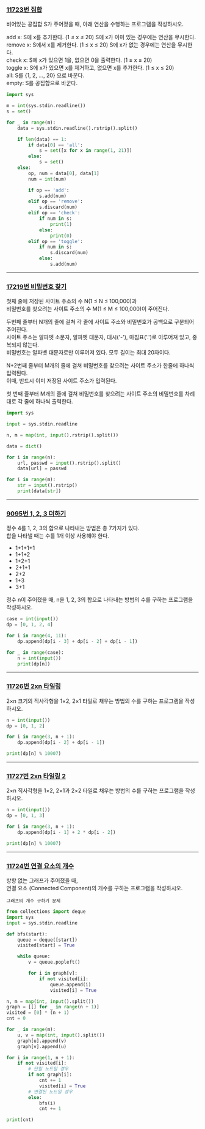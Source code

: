 ### [11723번 집합](https://www.acmicpc.net/problem/11723)

비어있는 공집합 S가 주어졌을 때, 아래 연산을 수행하는 프로그램을 작성하시오.

add x: S에 x를 추가한다. (1 ≤ x ≤ 20) S에 x가 이미 있는 경우에는 연산을 무시한다.  
remove x: S에서 x를 제거한다. (1 ≤ x ≤ 20) S에 x가 없는 경우에는 연산을 무시한다.  
check x: S에 x가 있으면 1을, 없으면 0을 출력한다. (1 ≤ x ≤ 20)  
toggle x: S에 x가 있으면 x를 제거하고, 없으면 x를 추가한다. (1 ≤ x ≤ 20)  
all: S를 {1, 2, ..., 20} 으로 바꾼다.  
empty: S를 공집합으로 바꾼다.

```python
import sys

m = int(sys.stdin.readline())
s = set()

for _ in range(m):
    data = sys.stdin.readline().rstrip().split()

    if len(data) == 1:
        if data[0] == 'all':
            s = set([x for x in range(1, 21)])
        else:
            s = set()
    else:
        op, num = data[0], data[1]
        num = int(num)

        if op == 'add':
            s.add(num)
        elif op == 'remove':
            s.discard(num)
        elif op == 'check':
            if num in s:
                print(1)
            else:
                print(0)
        elif op == 'toggle':
            if num in s:
                s.discard(num)
            else:
                s.add(num)
```

---

### [17219번 비밀번호 찾기](https://www.acmicpc.net/problem/17219)

첫째 줄에 저장된 사이트 주소의 수 N(1 ≤ N ≤ 100,000)과  
비밀번호를 찾으려는 사이트 주소의 수 M(1 ≤ M ≤ 100,000)이 주어진다.

두번째 줄부터 N개의 줄에 걸쳐 각 줄에 사이트 주소와 비밀번호가 공백으로 구분되어 주어진다.  
사이트 주소는 알파벳 소문자, 알파벳 대문자, 대시('-'), 마침표('.')로 이루어져 있고, 중복되지 않는다.  
비밀번호는 알파벳 대문자로만 이루어져 있다. 모두 길이는 최대 20자이다.

N+2번째 줄부터 M개의 줄에 걸쳐 비밀번호를 찾으려는 사이트 주소가 한줄에 하나씩 입력된다.  
이때, 반드시 이미 저장된 사이트 주소가 입력된다.

첫 번째 줄부터 M개의 줄에 걸쳐 비밀번호를 찾으려는 사이트 주소의 비밀번호를 차례대로 각 줄에 하나씩 출력한다.

```python
import sys

input = sys.stdin.readline

n, m = map(int, input().rstrip().split())

data = dict()

for i in range(n):
    url, passwd = input().rstrip().split()
    data[url] = passwd

for i in range(m):
    str = input().rstrip()
    print(data[str])
```

---

### [9095번 1, 2, 3 더하기](https://www.acmicpc.net/problem/9095)

정수 4를 1, 2, 3의 합으로 나타내는 방법은 총 7가지가 있다.  
합을 나타낼 때는 수를 1개 이상 사용해야 한다.

- 1+1+1+1
- 1+1+2
- 1+2+1
- 2+1+1
- 2+2
- 1+3
- 3+1

정수 n이 주어졌을 때, n을 1, 2, 3의 합으로 나타내는 방법의 수를 구하는 프로그램을 작성하시오.

```python
case = int(input())
dp = [0, 1, 2, 4]

for i in range(4, 11):
    dp.append(dp[i - 3] + dp[i - 2] + dp[i - 1])

for _ in range(case):
    n = int(input())
    print(dp[n])
```

---

### [11726번 2xn 타일링](https://www.acmicpc.net/problem/11726)

2×n 크기의 직사각형을 1×2, 2×1 타일로 채우는 방법의 수를 구하는 프로그램을 작성하시오.

```python
n = int(input())
dp = [0, 1, 2]

for i in range(3, n + 1):
    dp.append(dp[i - 2] + dp[i - 1])

print(dp[n] % 10007)
```

---

### [11727번 2xn 타일링 2](https://www.acmicpc.net/problem/11727)

2×n 직사각형을 1×2, 2×1과 2×2 타일로 채우는 방법의 수를 구하는 프로그램을 작성하시오.

```python
n = int(input())
dp = [0, 1, 3]

for i in range(3, n + 1):
    dp.append(dp[i - 1] + 2 * dp[i - 2])

print(dp[n] % 10007)
```

---

### [11724번 연결 요소의 개수](https://www.acmicpc.net/problem/11724)

방향 없는 그래프가 주어졌을 때,  
연결 요소 (Connected Component)의 개수를 구하는 프로그램을 작성하시오.

```text
그래프의 개수 구하기 문제
```

```python
from collections import deque
import sys
input = sys.stdin.readline

def bfs(start):
    queue = deque([start])
    visited[start] = True

    while queue:
        v = queue.popleft()

        for i in graph[v]:
            if not visited[i]:
                queue.append(i)
                visited[i] = True

n, m = map(int, input().split())
graph = [[] for _ in range(n + 1)]
visited = [0] * (n + 1)
cnt = 0

for _ in range(m):
    u, v = map(int, input().split())
    graph[u].append(v)
    graph[v].append(u)

for i in range(1, n + 1):
    if not visited[i]:
        # 단일 노드일 경우
        if not graph[i]:
            cnt += 1
            visited[i] = True
        # 연결된 노드일 경우
        else:
            bfs(i)
            cnt += 1

print(cnt)
```
